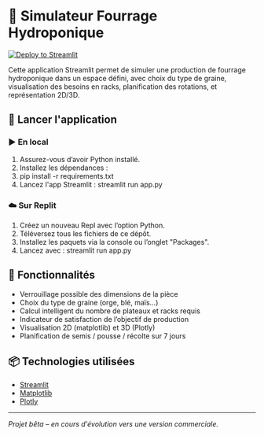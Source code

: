 
# 🌱 Simulateur Fourrage Hydroponique
[![Deploy to Streamlit](https://static.streamlit.io/badges/streamlit_badge_black_white.svg)](https://streamlit.io/deploy?repository=https://github.com/bobrais/simulateur-fourrage-hydroponique)

Cette application Streamlit permet de simuler une production de fourrage hydroponique dans un espace défini, avec choix du type de graine, visualisation des besoins en racks, planification des rotations, et représentation 2D/3D.

## 🚀 Lancer l'application

### ▶️ En local

1. Assurez-vous d’avoir Python installé.
2. Installez les dépendances :
3. pip install -r requirements.txt
4. Lancez l'app Streamlit :
streamlit run app.py
### ☁️ Sur Replit

1. Créez un nouveau Repl avec l’option Python.
2. Téléversez tous les fichiers de ce dépôt.
3. Installez les paquets via la console ou l’onglet "Packages".
4. Lancez avec :
streamlit run app.py

## 🧩 Fonctionnalités

- Verrouillage possible des dimensions de la pièce
- Choix du type de graine (orge, blé, maïs…)
- Calcul intelligent du nombre de plateaux et racks requis
- Indicateur de satisfaction de l’objectif de production
- Visualisation 2D (matplotlib) et 3D (Plotly)
- Planification de semis / pousse / récolte sur 7 jours

## 📦 Technologies utilisées

- [Streamlit](https://streamlit.io)
- [Matplotlib](https://matplotlib.org)
- [Plotly](https://plotly.com)

---

*Projet bêta – en cours d'évolution vers une version commerciale.*

